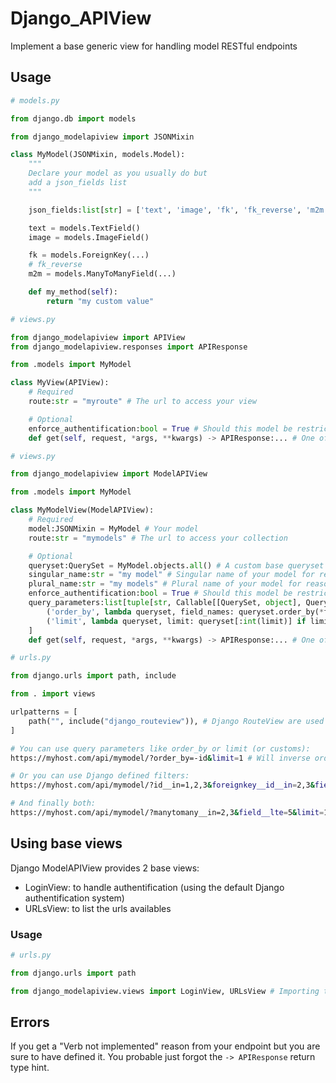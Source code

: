 # Django_APIView

Implement a base generic view for handling model RESTful endpoints

## Usage

```py
# models.py

from django.db import models

from django_modelapiview import JSONMixin

class MyModel(JSONMixin, models.Model):
    """
    Declare your model as you usually do but
    add a json_fields list
    """

    json_fields:list[str] = ['text', 'image', 'fk', 'fk_reverse', 'm2m', 'my_method']

    text = models.TextField()
    image = models.ImageField()

    fk = models.ForeignKey(...)
    # fk_reverse
    m2m = models.ManyToManyField(...)

    def my_method(self):
        return "my custom value"
```

```py
# views.py

from django_modelapiview import APIView
from django_modelapiview.responses import APIResponse

from .models import MyModel

class MyView(APIView):
    # Required
    route:str = "myroute" # The url to access your view

    # Optional
    enforce_authentification:bool = True # Should this model be restricted with Token access
    def get(self, request, *args, **kwargs) -> APIResponse:... # One of head, options, get...
```

```py
# views.py

from django_modelapiview import ModelAPIView

from .models import MyModel

class MyModelView(ModelAPIView):
    # Required
    model:JSONMixin = MyModel # Your model
    route:str = "mymodels" # The url to access your collection

    # Optional
    queryset:QuerySet = MyModel.objects.all() # A custom base queryset (will be affected by query filters)
    singular_name:str = "my model" # Singular name of your model for reason message
    plural_name:str = "my models" # Plural name of your model for reason message
    enforce_authentification:bool = True # Should this model be restricted with Token access
    query_parameters:list[tuple[str, Callable[[QuerySet, object], QuerySet]]] = [
        ('order_by', lambda queryset, field_names: queryset.order_by(*field_names.split(",")) if field_names else queryset),
        ('limit', lambda queryset, limit: queryset[:int(limit)] if limit else queryset), # Should be last since sliced QuerySet can't be filtered anymore
    ]
    def get(self, request, *args, **kwargs) -> APIResponse:... # One of head, options, get...
```

```py
# urls.py

from django.urls import path, include

from . import views

urlpatterns = [
    path("", include("django_routeview")), # Django RouteView are used as based class for APIView in order to automatically register them
]
```

```sh
# You can use query parameters like order_by or limit (or customs):
https://myhost.com/api/mymodel/?order_by=-id&limit=1 # Will inverse order by id and limit to one : get the last id

# Or you can use Django defined filters:
https://myhost.com/api/mymodel/?id__in=1,2,3&foreignkey__id__in=2,3&field__lte=5

# And finally both:
https://myhost.com/api/mymodel/?manytomany__in=2,3&field__lte=5&limit=10
```

## Using base views

Django ModelAPIView provides 2 base views:
* LoginView: to handle authentification (using the default Django authentification system)
* URLsView: to list the urls availables

### Usage

```py
# urls.py

from django.urls import path

from django_modelapiview.views import LoginView, URLsView # Importing them is enough
```

## Errors

If you get a "Verb not implemented" reason from your endpoint but you are sure to have defined it.
You probable just forgot the `-> APIResponse` return type hint.
